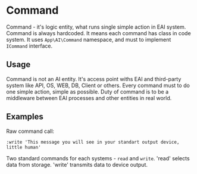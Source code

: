 # Command

Command - it's logic entity, what runs single simple action in EAI system. 
Command is always hardcoded. It means each command has class in code system.
It uses `App\AI\Command` namespace, and must to implement `ICommand` interface.

## Usage

Command is not an AI entity. It's access point withs EAI and third-party system like 
API, OS, WEB, DB, Client or others. Every command must to do one simple action, simple
as possible. Duty of command is to be a middleware between EAI processes and other entities in real world.

## Examples

Raw command call:

`:write 'This message you will see in your standart output device, little human'`

Two standard commands for each systems - `read` and `write`.
'read' selects data from storage.
'write' transmits data to  device output.